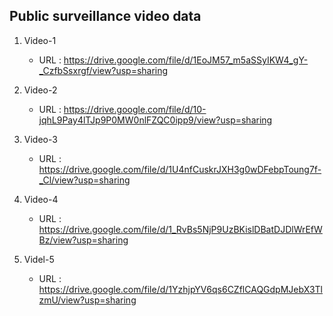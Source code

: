 ## Public surveillance video data

1) Video-1

    * URL : https://drive.google.com/file/d/1EoJM57_m5aSSyIKW4_gY-_CzfbSsxrgf/view?usp=sharing
 
2) Video-2

    * URL : https://drive.google.com/file/d/10-jqhL9Pay4lTJp9P0MW0nlFZQC0ipp9/view?usp=sharing

3) Video-3

    * URL : https://drive.google.com/file/d/1U4nfCuskrJXH3g0wDFebpToung7f-_Cl/view?usp=sharing
  
4) Video-4

    * URL : https://drive.google.com/file/d/1_RvBs5NjP9UzBKislDBatDJDlWrEfWBz/view?usp=sharing
  
5) Videl-5

    * URL : https://drive.google.com/file/d/1YzhjpYV6qs6CZflCAQGdpMJebX3TlzmU/view?usp=sharing
